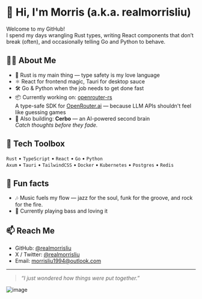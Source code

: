 # 👋 Hi, I'm Morris (a.k.a. realmorrisliu)

Welcome to my GitHub!  
I spend my days wrangling Rust types, writing React components that don’t break (often), and occasionally telling Go and Python to behave.

## 👨‍💻 About Me

- 🦀 Rust is my main thing — type safety is my love language
- ⚛️ React for frontend magic, Tauri for desktop sauce
- 🛠️ Go & Python when the job needs to get done fast
- 📦 Currently working on: [openrouter-rs](https://github.com/realmorrisliu/openrouter-rs)  
  A type-safe SDK for [OpenRouter.ai](https://openrouter.ai) — because LLM APIs shouldn't feel like guessing games
- 🧠 Also building: **Cerbo** — an AI-powered second brain  
  _Catch thoughts before they fade._

## 🧰 Tech Toolbox

`Rust` • `TypeScript` • `React` • `Go` • `Python`  
`Axum` • `Tauri` • `TailwindCSS` • `Docker` • `Kubernetes` • `Postgres` • `Redis`

## 🎸 Fun facts

- 🎶 Music fuels my flow — jazz for the soul, funk for the groove, and rock for the fire.
- 🎸 Currently playing bass and loving it

## 📫 Reach Me

- GitHub: [@realmorrisliu](https://github.com/realmorrisliu)
- X / Twitter: [@realmorrisliu](https://x.com/realmorrisliu)
- Email: morrisliu1994@outlook.com

---

> _“I just wondered how things were put together.”_

![image](https://github.com/user-attachments/assets/aafb92de-9c63-4f30-9116-79e9f98963fb)
